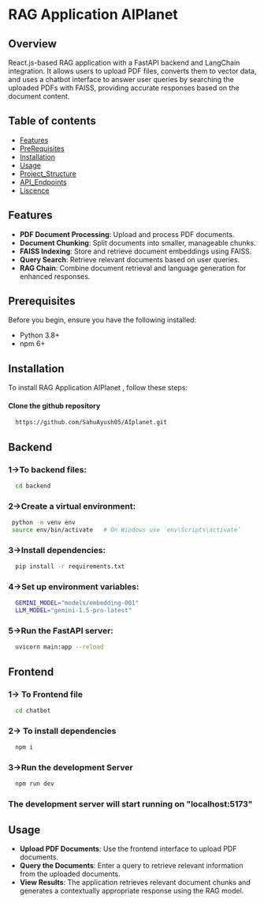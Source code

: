 
# RAG Application AIPlanet




## Overview

React.js-based RAG application with a FastAPI backend and LangChain integration. It allows users to upload PDF files, converts them to vector data, and uses a chatbot interface to answer user queries by searching the uploaded PDFs with FAISS, providing accurate responses based on the document content.




## Table of contents

- [Features](#Features)
- [PreRequisites](#Prerequisites)
- [Installation](#Installation)
- [Usage](#usage)
- [Project_Structure](#Project_Structure)
- [API_Endpoints](#API_Endpoints)
- [Liscence](#Liscence)
## Features

- **PDF Document Processing**: Upload and process PDF documents.
- **Document Chunking**: Split documents into smaller, manageable chunks.
- **FAISS Indexing**: Store and retrieve document embeddings using FAISS.
- **Query Search**: Retrieve relevant documents based on user queries.
- **RAG Chain**: Combine document retrieval and language generation for enhanced responses.


## Prerequisites

Before you begin, ensure you have the following installed:

- Python 3.8+
- npm 6+

## Installation

To install RAG Application AIPlanet , follow these steps:

#### Clone the github repository
```bash
  https://github.com/SahuAyush05/AIplanet.git
```
## Backend
### 1->To backend files:
```bash
  cd backend
```
### 2->Create a virtual environment:
```bash
 python -m venv env
 source env/bin/activate   # On Windows use `env\Scripts\activate`
```
### 3->Install dependencies:
```bash
  pip install -r requirements.txt
```
### 4->Set up environment variables:
```bash
  GEMINI_MODEL="models/embedding-001"
  LLM_MODEL="gemini-1.5-pro-latest"

```
### 5->Run the FastAPI server:
```bash
  uvicorn main:app --reload

```
## Frontend
### 1-> To Frontend file
```bash
  cd chatbot
```
### 2-> To install dependencies
```bash
  npm i
```
### 3->Run the development Server
```bash
  npm run dev
```
### The development server will start running on "localhost:5173"
## Usage

- **Upload PDF Documents**: Use the frontend interface to upload PDF documents.
- **Query the Documents**: Enter a query to retrieve relevant information from the uploaded documents.
- **View Results**: The application retrieves relevant document chunks and generates a contextually appropriate response using the RAG model.
